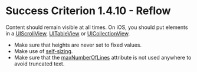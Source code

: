 # Success Criterion 1.4.10 - Reflow

Content should remain visible at all times. On iOS, you should put elements in a [UIScrollView](https://developer.apple.com/documentation/uikit/uiscrollview), [UITableView](https://developer.apple.com/documentation/uikit/views_and_controls/table_views) or [UICollectionView](https://developer.apple.com/documentation/uikit/views_and_controls/collection_views).

- Make sure that heights are never set to fixed values.
- Make use of [self-sizing](https://developer.apple.com/documentation/uikit/uifont/creating_self-sizing_table_view_cells).
- Make sure that the [maxNumberOfLines](https://developer.apple.com/documentation/uikit/nstextcontainer/1444531-maximumnumberoflines) attribute is not used anywhere to avoid truncated text.
